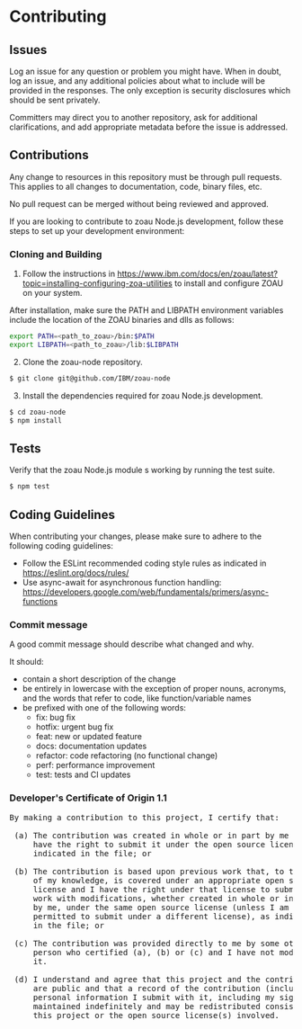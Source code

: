 # Contributing

## Issues

Log an issue for any question or problem you might have. When in doubt, log an issue, and
any additional policies about what to include will be provided in the responses. The only
exception is security disclosures which should be sent privately.

Committers may direct you to another repository, ask for additional clarifications, and
add appropriate metadata before the issue is addressed.

## Contributions

Any change to resources in this repository must be through pull requests. This applies to all changes
to documentation, code, binary files, etc.

No pull request can be merged without being reviewed and approved.

If you are looking to contribute to zoau Node.js development, follow these steps
to set up your development environment:

### Cloning and Building 

1. Follow the instructions in
https://www.ibm.com/docs/en/zoau/latest?topic=installing-configuring-zoa-utilities to install
and configure ZOAU on your system.

After installation, make sure the PATH and LIBPATH environment variables include the location
of the ZOAU binaries and dlls as follows:
``` bash
export PATH=<path_to_zoau>/bin:$PATH
export LIBPATH=<path_to_zoau>/lib:$LIBPATH
```

2. Clone the zoau-node repository.

```bash
$ git clone git@github.com/IBM/zoau-node
```

3. Install the dependencies required for zoau Node.js development.

```bash
$ cd zoau-node
$ npm install
```

## Tests

Verify that the zoau Node.js module s working by running the test suite.

```bash
$ npm test
```

## Coding Guidelines
When contributing your changes, please make sure to adhere to the following 
coding guidelines:

* Follow the ESLint recommended coding style rules as indicated in https://eslint.org/docs/rules/
* Use async-await for asynchronous function handling: https://developers.google.com/web/fundamentals/primers/async-functions

### Commit message

A good commit message should describe what changed and why.

It should:
  * contain a short description of the change
  * be entirely in lowercase with the exception of proper nouns, acronyms, and the words that refer to code, like function/variable names
  * be prefixed with one of the following words:
    * fix: bug fix
    * hotfix: urgent bug fix
    * feat: new or updated feature
    * docs: documentation updates
    * refactor: code refactoring (no functional change)
    * perf: performance improvement
    * test: tests and CI updates

### Developer's Certificate of Origin 1.1

<pre>
By making a contribution to this project, I certify that:

 (a) The contribution was created in whole or in part by me and I
     have the right to submit it under the open source license
     indicated in the file; or

 (b) The contribution is based upon previous work that, to the best
     of my knowledge, is covered under an appropriate open source
     license and I have the right under that license to submit that
     work with modifications, whether created in whole or in part
     by me, under the same open source license (unless I am
     permitted to submit under a different license), as indicated
     in the file; or

 (c) The contribution was provided directly to me by some other
     person who certified (a), (b) or (c) and I have not modified
     it.

 (d) I understand and agree that this project and the contribution
     are public and that a record of the contribution (including all
     personal information I submit with it, including my sign-off) is
     maintained indefinitely and may be redistributed consistent with
     this project or the open source license(s) involved.
</pre>
